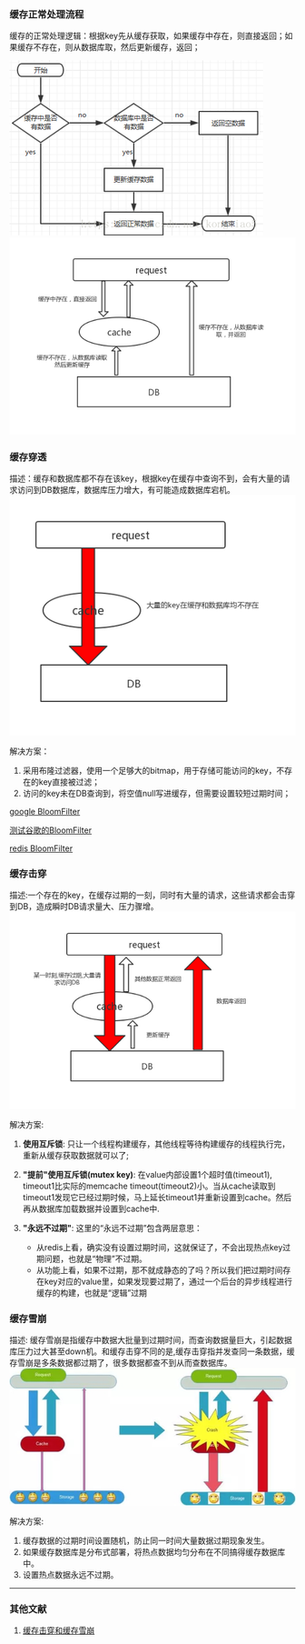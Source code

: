 ### 缓存正常处理流程 ###

缓存的正常处理逻辑：根据key先从缓存获取，如果缓存中存在，则直接返回；如果缓存不存在，则从数据库取，然后更新缓存，返回；

![缓存处理流程](https://raw.githubusercontent.com/zengzhiwei12138/interview/master/image/缓存处理流程.png) 
![缓存正常流程](https://raw.githubusercontent.com/zengzhiwei12138/interview/master/image/缓存的正常处理过程.jpg)

### 缓存穿透 ###

描述：缓存和数据库都不存在该key，根据key在缓存中查询不到，会有大量的请求访问到DB数据库，数据库压力增大，有可能造成数据库宕机。
![缓存穿透](https://raw.githubusercontent.com/zengzhiwei12138/interview/master/image/缓存穿透.jpg)

解决方案：

1. 采用布隆过滤器，使用一个足够大的bitmap，用于存储可能访问的key，不存在的key直接被过滤；
2. 访问的key未在DB查询到，将空值null写进缓存，但需要设置较短过期时间；

[google BloomFilter](https://github.com/google/guava/blob/86eabf1fe6991cf7fbc65980dac59a604303b362/guava/src/com/google/common/hash/BloomFilter.java "谷歌的BloomFilter")

[测试谷歌的BloomFilter](https://github.com/zengzhiwei12138/interview/blob/master/src/main/java/azj/zzw/interview/cache/BloomFilterExample.java "谷歌的BloomFilter")

[redis BloomFilter]()

### 缓存击穿 ###
描述:一个存在的key，在缓存过期的一刻，同时有大量的请求，这些请求都会击穿到DB，造成瞬时DB请求量大、压力骤增。
![缓存击穿](https://raw.githubusercontent.com/zengzhiwei12138/interview/master/image/缓存击穿.jpg)

解决方案:

1. **使用互斥锁**: 只让一个线程构建缓存，其他线程等待构建缓存的线程执行完，重新从缓存获取数据就可以了;
2. **"提前"使用互斥锁(mutex key)**: 在value内部设置1个超时值(timeout1), timeout1比实际的memcache timeout(timeout2)小。当从cache读取到timeout1发现它已经过期时候，马上延长timeout1并重新设置到cache。然后再从数据库加载数据并设置到cache中.
3. **"永远不过期"**: 这里的“永远不过期”包含两层意思：

	- 从redis上看，确实没有设置过期时间，这就保证了，不会出现热点key过期问题，也就是“物理”不过期。
	- 从功能上看，如果不过期，那不就成静态的了吗？所以我们把过期时间存在key对应的value里，如果发现要过期了，通过一个后台的异步线程进行缓存的构建，也就是“逻辑”过期

### 缓存雪崩 ###
描述: 缓存雪崩是指缓存中数据大批量到过期时间，而查询数据量巨大，引起数据库压力过大甚至down机。和缓存击穿不同的是,缓存击穿指并发查同一条数据，缓存雪崩是多条数据都过期了，很多数据都查不到从而查数据库。
![缓存雪崩](https://raw.githubusercontent.com/zengzhiwei12138/interview/master/image/缓存雪崩.jpg)

解决方案:

1. 缓存数据的过期时间设置随机，防止同一时间大量数据过期现象发生。
2. 如果缓存数据库是分布式部署，将热点数据均匀分布在不同搞得缓存数据库中。
3. 设置热点数据永远不过期。


----------


### 其他文献 ###



1. [缓存击穿和缓存雪崩](https://github.com/doocs/advanced-java/blob/master/docs/high-concurrency/redis-caching-avalanche-and-caching-penetration.md "缓存致命性问题")